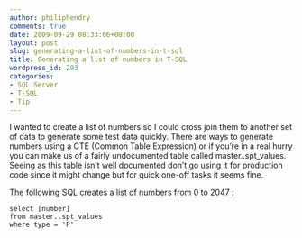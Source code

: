 ```yaml
---
author: philiphendry
comments: true
date: 2009-09-29 08:33:06+00:00
layout: post
slug: generating-a-list-of-numbers-in-t-sql
title: Generating a list of numbers in T-SQL
wordpress_id: 293
categories:
- SQL Server
- T-SQL
- Tip
---
```


I wanted to create a list of numbers so I could cross join them to another set of data to generate some test data quickly. There are ways to generate numbers using a CTE (Common Table Expression) or if you’re in a real hurry you can make us of a fairly undocumented table called master..spt_values. Seeing as this table isn’t well documented don’t go using it for production code since it might change but for quick one-off tasks it seems fine.

 

The following SQL creates a list of numbers from 0 to 2047 :

 
    
```
select [number]
from master..spt_values
where type = 'P'
```